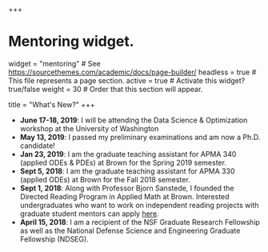 +++
# Mentoring widget.
widget = "mentoring"  # See https://sourcethemes.com/academic/docs/page-builder/
headless = true  # This file represents a page section.
active = true  # Activate this widget? true/false
weight = 30  # Order that this section will appear.

title = "What's New?"
+++

* **June 17-18, 2019**: I will be attending the Data Science & Optimization workshop at the University of Washington
* **May 13, 2019**: I passed my preliminary examinations and am now a Ph.D. candidate!
* **Jan 23, 2019**: I am the graduate teaching assistant for APMA 340 (applied ODEs & PDEs) at Brown for the Spring 2019 semester.
* **Sept 5, 2018**: I am the graduate teaching assistant for APMA 330 (applied ODEs) at Brown for the Fall 2018 semester.
* **Sept 1, 2018**: Along with Professor Bjorn Sanstede, I founded the Directed Reading Program in Applied Math at Brown. Interested undergraduates who want to work on independent reading projects with graduate student mentors can apply [here](http://dam.brown.edu/drp/index.html).
* **April 15, 2018**: I am a recipient of the NSF Graduate Research Fellowship as well as the National Defense Science and Engineering Graduate Fellowship (NDSEG).